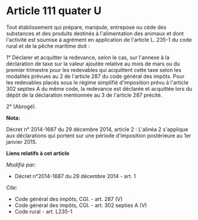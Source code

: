 # Article 111 quater U

Tout établissement qui prépare, manipule, entrepose ou cède des substances et des produits destinés à l'alimentation des
animaux et dont l'activité est soumise à agrément en application de l'article L. 235-1 du code rural et de la pêche maritime
doit : 

1° Déclarer et acquitter la redevance, selon le cas, sur l'annexe à la déclaration de taxe sur la valeur ajoutée relative au
mois de mars ou du premier trimestre pour les redevables qui acquittent cette taxe selon les modalités prévues au 2 de
l'article 287 du code général des impôts. Pour les redevables placés sous le régime simplifié d'imposition prévu à l'article
302 septies A du même code, la redevance est déclarée et acquittée lors du dépôt de la déclaration mentionnée au 3 de
l'article 287 précité. 

2° (Abrogé).

**Nota:**

Décret n° 2014-1687 du 29 décembre 2014, article 2 : L'alinéa 2 s'applique aux déclarations qui portent sur une période
d'imposition postérieure au 1er janvier 2015.

**Liens relatifs à cet article**

_Modifié par_:

  - Décret n°2014-1687 du 29 décembre 2014 - art. 1

_Cite_:

  - Code général des impôts, CGI. - art. 287 (V)
  - Code général des impôts, CGI. - art. 302 septies A (V)
  - Code rural - art. L235-1
